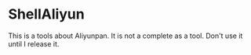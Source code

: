 # ShellAliyun

This is a tools about Aliyunpan. It is not a complete as a tool. Don't use it until I release it.
